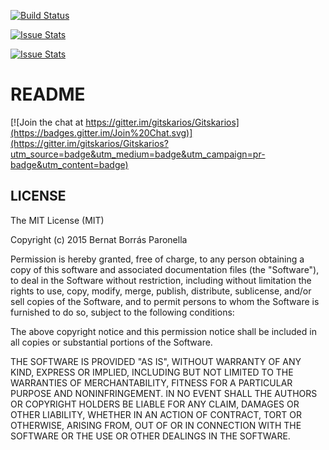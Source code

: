[![Build Status](https://travis-ci.org/gitskarios/Gitskarios.svg?branch=develop)](https://travis-ci.org/gitskarios/Gitskarios)

[![Issue Stats](http://issuestats.com/github/gitskarios/gitskarios/badge/pr?style=flat)](http://issuestats.com/github/gitskarios/gitskarios)

[![Issue Stats](http://issuestats.com/github/gitskarios/gitskarios/badge/issue?style=flat)](http://issuestats.com/github/gitskarios/gitskarios)

# README #

[![Join the chat at https://gitter.im/gitskarios/Gitskarios](https://badges.gitter.im/Join%20Chat.svg)](https://gitter.im/gitskarios/Gitskarios?utm_source=badge&utm_medium=badge&utm_campaign=pr-badge&utm_content=badge)

## LICENSE ##

The MIT License (MIT)

Copyright (c) 2015 Bernat Borrás Paronella

Permission is hereby granted, free of charge, to any person obtaining a copy
of this software and associated documentation files (the "Software"), to deal
in the Software without restriction, including without limitation the rights
to use, copy, modify, merge, publish, distribute, sublicense, and/or sell
copies of the Software, and to permit persons to whom the Software is
furnished to do so, subject to the following conditions:

The above copyright notice and this permission notice shall be included in all
copies or substantial portions of the Software.

THE SOFTWARE IS PROVIDED "AS IS", WITHOUT WARRANTY OF ANY KIND, EXPRESS OR
IMPLIED, INCLUDING BUT NOT LIMITED TO THE WARRANTIES OF MERCHANTABILITY,
FITNESS FOR A PARTICULAR PURPOSE AND NONINFRINGEMENT. IN NO EVENT SHALL THE
AUTHORS OR COPYRIGHT HOLDERS BE LIABLE FOR ANY CLAIM, DAMAGES OR OTHER
LIABILITY, WHETHER IN AN ACTION OF CONTRACT, TORT OR OTHERWISE, ARISING FROM,
OUT OF OR IN CONNECTION WITH THE SOFTWARE OR THE USE OR OTHER DEALINGS IN THE
SOFTWARE.
